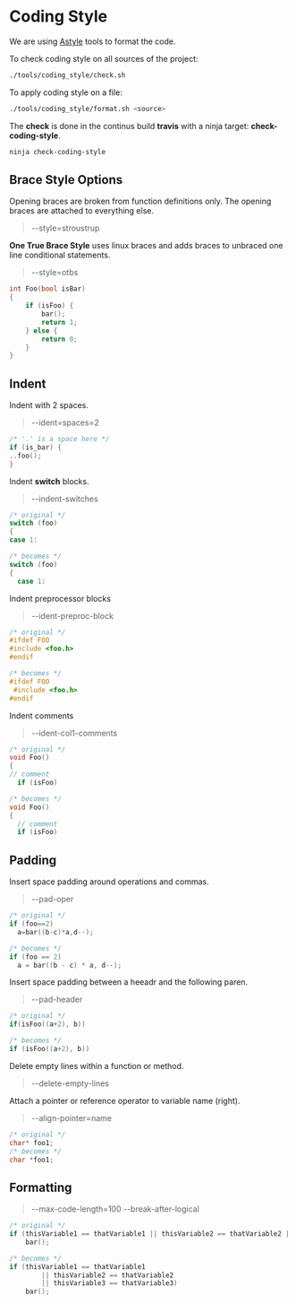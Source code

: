 # Coding Style

We are using [Astyle](http://astyle.sourceforge.net/astyle.html) tools to format the code.

To check coding style on all sources of the project:

``` bash
./tools/coding_style/check.sh
```

To apply coding style on a file:

``` bash
./tools/coding_style/format.sh <source>
```

The **check** is done in the continus build **travis** with a ninja target: **check-coding-style**.

``` bash
ninja check-coding-style
```

## Brace Style Options

Opening braces are broken from function definitions only. The opening braces are attached to everything else.
> --style=stroustrup

**One True Brace Style** uses linux braces and adds braces to unbraced one line conditional statements.
> --style=otbs

``` c
int Foo(bool isBar)
{
    if (isFoo) {
        bar();
        return 1;
    } else {
        return 0;
    }
}
```

## Indent

Indent with 2 spaces.
> --ident=spaces=2

``` c
/* '.' is a space here */
if (is_bar) {
..foo();
}
```

Indent **switch** blocks.
> --indent-switches

``` c
/* original */
switch (foo)
{
case 1:

/* becomes */
switch (foo)
{
  case 1:
```

Indent preprocessor blocks
> --ident-preproc-block


``` c
/* original */
#ifdef FOO
#include <foo.h>
#endif

/* becomes */
#ifdef FOO
 #include <foo.h>
#endif
```

Indent comments
> --ident-col1-comments

``` c
/* original */
void Foo()
{
// comment
  if (isFoo)

/* becomes */
void Foo()
{
  // comment
  if (isFoo)
```

## Padding

Insert space padding around operations and commas.
> --pad-oper

``` c
/* original */
if (foo==2)
  a=bar((b-c)*a,d--);

/* becomes */
if (foo == 2)
  a = bar((b - c) * a, d--);
```

Insert space padding between a heeadr and the following paren.
> --pad-header

``` c
/* original */
if(isFoo((a+2), b))

/* becomes */
if (isFoo((a+2), b))
```

Delete empty lines within a function or method.
> --delete-empty-lines

Attach a pointer or reference operator to variable name (right).
>--align-pointer=name

``` c
/* original */
char* foo1;
/* becomes */
char *foo1;
```

## Formatting 

> --max-code-length=100
> --break-after-logical

``` c
/* original */
if (thisVariable1 == thatVariable1 || thisVariable2 == thatVariable2 || thisVariable3 == thatVariable3)
    bar();

/* becomes */
if (thisVariable1 == thatVariable1
        || thisVariable2 == thatVariable2
        || thisVariable3 == thatVariable3)
    bar();
```

